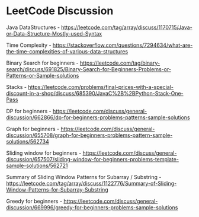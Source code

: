 # LeetCode Discussion

Java DataStructures - https://leetcode.com/tag/array/discuss/1170715/Java-or-Data-Structure-Mostly-used-Syntax

Time Complexity - https://stackoverflow.com/questions/7294634/what-are-the-time-complexities-of-various-data-structures

Binary Search for beginners - https://leetcode.com/tag/binary-search/discuss/691825/Binary-Search-for-Beginners-Problems-or-Patterns-or-Sample-solutions

Stacks - https://leetcode.com/problems/final-prices-with-a-special-discount-in-a-shop/discuss/685390/JavaC%2B%2BPython-Stack-One-Pass

DP for beginners - https://leetcode.com/discuss/general-discussion/662866/dp-for-beginners-problems-patterns-sample-solutions

Graph for beginners - https://leetcode.com/discuss/general-discussion/655708/graph-for-beginners-problems-pattern-sample-solutions/562734

Sliding window for beginners - https://leetcode.com/discuss/general-discussion/657507/sliding-window-for-beginners-problems-template-sample-solutions/562721

Summary of Sliding Window Patterns for Subarray / Substring - https://leetcode.com/tag/array/discuss/1122776/Summary-of-Sliding-Window-Patterns-for-Subarray-Substring

Greedy for beginners - https://leetcode.com/discuss/general-discussion/669996/greedy-for-beginners-problems-sample-solutions




